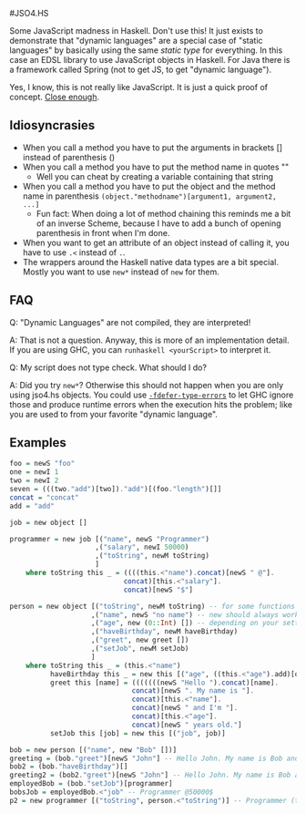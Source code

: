 #JSO4.HS

Some JavaScript madness in Haskell. Don't use this! It just exists to
demonstrate that "dynamic languages" are a special case of "static languages" by
basically using the same *static type* for everything. In this case an EDSL
library to use JavaScript objects in Haskell. For Java there is a framework
called Spring (not to get JS, to get "dynamic language").

Yes, I know, this is not really like JavaScript. It is just a quick proof of
concept. [Close enough](https://www.google.de/search?q=close+enough&tbm=isch).

## Idiosyncrasies

* When you call a method you have to put the arguments in brackets [] instead
of parenthesis ()
* When you call a method you have to put the method name in quotes ""
  * Well you can cheat by creating a variable containing that string
* When you call a method you have to put the object and the method name in
parenthesis `(object."methodname")[argument1, argument2, ...]`
  * Fun fact: When doing a lot of method chaining this reminds me a bit of an
inverse Scheme, because I have to add a bunch of opening parenthesis in front
when I'm done.
* When you want to get an attribute of an object instead of calling it, you
have to use `.<` instead of `.`.
* The wrappers around the Haskell native data types are a bit special. Mostly
you want to use `new*` instead of `new` for them.

## FAQ

Q: "Dynamic Languages" are not compiled, they are interpreted!

A: That is not a question. Anyway, this is more of an implementation
detail. If you are using GHC, you can `runhaskell <yourScript>` to interpret it.

Q: My script does not type check. What should I do?

A: Did you try `new*`? Otherwise this should not happen when you are only using
jso4.hs objects. You could use [`-fdefer-type-errors`](https://www.haskell.org/ghc/docs/latest/html/users_guide/defer-type-errors.html)
to let GHC ignore those and produce runtime
errors when the execution hits the problem; like you are used to from your
favorite "dynamic language".

## Examples

```haskell
foo = newS "foo"
one = newI 1
two = newI 2
seven = (((two."add")[two])."add")[(foo."length")[]]
concat = "concat"
add = "add"

job = new object []

programmer = new job [("name", newS "Programmer")
                     ,("salary", newI 50000)
                     ,("toString", newM toString)
                     ]
    where toString this _ = ((((this.<"name").concat)[newS " @"].
                            concat)[this.<"salary"].
                            concat)[newS "$"]

person = new object [("toString", newM toString) -- for some functions you would have to add type annotations if you want to use new instead of newM
                    ,("name", newS "no name") -- new should always work for strings, but you save a [] this way
                    ,("age", new (0::Int) []) -- depending on your settings you might have to annotate Int in case you are not using newI
                    ,("haveBirthday", newM haveBirthday)
                    ,("greet", new greet [])
                    ,("setJob", newM setJob)
                    ]
    where toString this _ = (this.<"name")
          haveBirthday this _ = new this [("age", ((this.<"age").add)[one])]
          greet this [name] = (((((((newS "Hello ").concat)[name].
                              concat)[newS ". My name is "].
                              concat)[this.<"name"].
                              concat)[newS " and I'm "].
                              concat)[this.<"age"].
                              concat)[newS " years old."]
          setJob this [job] = new this [("job", job)]

bob = new person [("name", new "Bob" [])]
greeting = (bob."greet")[newS "John"] -- Hello John. My name is Bob and I'm 0 years old.
bob2 = (bob."haveBirthday")[]
greeting2 = (bob2."greet")[newS "John"] -- Hello John. My name is Bob and I'm 1 years old.
employedBob = (bob."setJob")[programmer]
bobsJob = employedBob.<"job" -- Programmer @50000$
p2 = new programmer [("toString", person.<"toString")] -- Programmer (the toString method of person only returns the name)

```